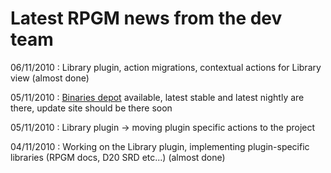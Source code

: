 # Latest RPGM news from the dev team #

06/11/2010 : Library plugin, action migrations, contextual actions for Library view (almost done)

05/11/2010 : [Binaries depot](http://delegreg.fr/rpgm) available, latest stable and latest nightly are there, update site should be there soon

05/11/2010 : Library plugin -> moving plugin specific actions to the project

04/11/2010 : Working on the Library plugin, implementing plugin-specific libraries (RPGM docs, D20 SRD etc...) (almost done)